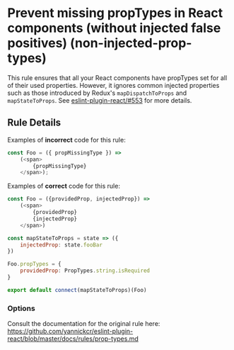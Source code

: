 # Prevent missing propTypes in React components (without injected false positives) (non-injected-prop-types)

This rule ensures that all your React components have propTypes set for all of their used properties.
However, it ignores common injected properties such as those introduced by Redux's `mapDispatchToProps` and
`mapStateToProps`. See [eslint-plugin-react/#553](https://github.com/yannickcr/eslint-plugin-react/issues/553) 
for more details.

## Rule Details

Examples of **incorrect** code for this rule:

```js
const Foo = ({ propMissingType }) => 
    (<span>
        {propMissingType}
    </span>);
```

Examples of **correct** code for this rule:

```js
const Foo = ({providedProp, injectedProp}) =>
    (<span>
        {providedProp} 
        {injectedProp}
    </span>)

const mapStateToProps = state => ({
    injectedProp: state.fooBar
})

Foo.propTypes = {
    providedProp: PropTypes.string.isRequired
}

export default connect(mapStateToProps)(Foo)
```

### Options

Consult the documentation for the original rule here: 
https://github.com/yannickcr/eslint-plugin-react/blob/master/docs/rules/prop-types.md
